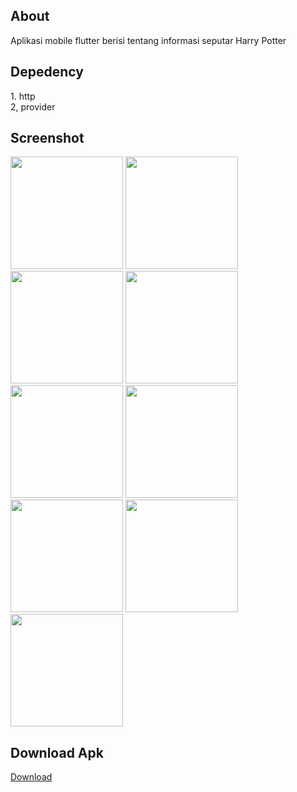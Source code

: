 <h2>About</h2>
Aplikasi mobile flutter berisi tentang informasi seputar Harry Potter

<h2>Depedency</h2>
1. http<br>
2, provider<br>

<h2>Screenshot</h2>
<img src="https://github.com/itsmeyogs/potterpedia/assets/113589887/810cc1f2-6520-4dc4-8c75-31c42c8a0002" width="180">
<img src="https://github.com/itsmeyogs/potterpedia/assets/113589887/2547dd1a-e372-438c-86a1-4182c27d9c79" width="180">
<img src="https://github.com/itsmeyogs/potterpedia/assets/113589887/e6882368-6fa0-455e-b887-7737645799ef" width="180">
<img src="https://github.com/itsmeyogs/potterpedia/assets/113589887/5c265bda-badd-478b-9b3a-2016e8f099c7" width="180"><br>
<img src="https://github.com/itsmeyogs/potterpedia/assets/113589887/27e75474-9df7-43e0-9c16-8ca302e705d1" width="180">
<img src="https://github.com/itsmeyogs/potterpedia/assets/113589887/3de2c016-9b84-40b1-94f7-2304c4890fae" width="180">
<img src="https://github.com/itsmeyogs/potterpedia/assets/113589887/ef606064-513c-436e-833d-67dc98704f52" width="180">
<img src="https://github.com/itsmeyogs/potterpedia/assets/113589887/7648e2ad-a68a-4382-8346-1edfa270958a" width="180"><br>
<img src="https://github.com/itsmeyogs/potterpedia/assets/113589887/e105234a-77dd-4d21-bc6a-609e3b956a49" width="180">


<h2>Download Apk</h2>

<a href="https://github.com/itsmeyogs/potterpedia/releases/download/v1.0/app-release.apk">Download</a>








